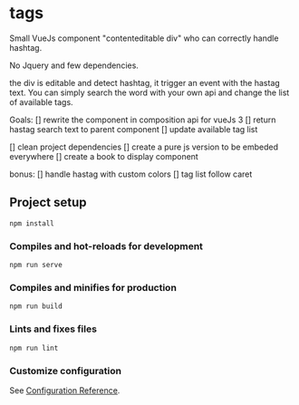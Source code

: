 # tags

Small VueJs component "contenteditable div" who can correctly handle hashtag.

No Jquery and few dependencies.

the div is editable and detect hashtag, it trigger an event with the hastag text.
You can simply search the word with your own api and change the list of available tags.

Goals:
[] rewrite the component in composition api for vueJs 3
[] return hastag search text to parent component
[] update available tag list

[] clean project dependencies
[] create a pure js version to be embeded everywhere
[] create a book to display component

bonus:
[] handle hastag with custom colors
[] tag list follow caret


## Project setup
```
npm install
```

### Compiles and hot-reloads for development
```
npm run serve
```

### Compiles and minifies for production
```
npm run build
```

### Lints and fixes files
```
npm run lint
```

### Customize configuration
See [Configuration Reference](https://cli.vuejs.org/config/).

